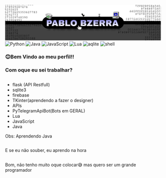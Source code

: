 <img src='banner.jpg' alt="banner"></img>
![Python](https://img.shields.io/static/v1?label=&message=Python&color=black&style=dark&logo=python)
![Java](https://img.shields.io/static/v1?label=&message=Java&color=black&style=dark&logo=Java)
![JavaScript](https://img.shields.io/static/v1?label=&message=JavaScript&color=black&style=dark&logo=javaScript)
![Lua](https://img.shields.io/static/v1?label=&message=Lua&color=black&style=dark&logo=Lua)
![aqlite](https://img.shields.io/static/v1?label=&message=aqlite&color=black&style=dark&logo=sqlite)
![shell](https://img.shields.io/static/v1?label=&message=shell&color=black&style=dark&logo=shell)
###      😊Bem Vindo ao meu perfil!!
### Com oque eu sei trabalhar?
##
- flask (API Restfull)
- sqlite3
- firebase
- TKinter(aprendendo a fazer o designer)
- APIs
- PyTelegramApiBot(Bots em GERAL)
- Lua
- JavaScript
- Java

Obs: Aprendendo Java
##
E se eu não souber, eu aprendo na hora
##
Bom, não tenho muito oque colocar😅
mas quero ser um grande programador
